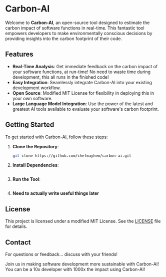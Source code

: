 # Carbon-AI

Welcome to **Carbon-AI**, an open-source tool designed to estimate the carbon impact of software functions in real-time. This fantastic tool empowers developers to make environmentally conscious decisions by providing insights into the carbon footprint of their code.

## Features

- **Real-Time Analysis**: Get immediate feedback on the carbon impact of your software functions, at run-time!  No need to waste time during development, this all runs in the finished code!
- **Easy Integration**: Seamlessly integrate Carbon-AI into your existing development workflow.
- **Open Source**: Modified MIT License for flexibility in deploying this in your own software.
- **Large Language Model Integration**: Use the power of the latest and greatest AI tools available to evaluate your software's carbon footprint.

## Getting Started

To get started with Carbon-AI, follow these steps:

1. **Clone the Repository**:
    ```sh
    git clone https://github.com/chefmayhem/carbon-ai.git
    ```
2. **Install Dependencies**:
    ```uhhhhhhh
    ```
3. **Run the Tool**:
    ```uhhhhhhh
    ```

4. **Need to actually write useful things later**

## License

This project is licensed under a modified MIT License. See the [LICENSE](LICENSE.txt) file for details.

## Contact

For questions or feedback... discuss with your friends!

Join us in making software development more sustainable with Carbon-AI!  You can be a 10x developer with 1000x the impact using Carbon-AI!
